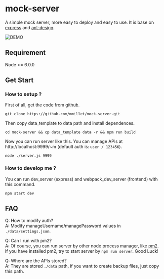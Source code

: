 # mock-server
  
  A simple mock server, more easy to deploy and easy to use. It is base on [express](https://github.com/expressjs/express) and [ant-design](https://github.com/ant-design/ant-design).
  
![DEMO](http://imgcache.dealmoon.com/thumbimg.dealmoon.com/dealmoon/637/9ca/b47/8900c3f1eaaab2a3af8e0fc.png_1400_0_3_51dd.png)

## Requirement
Node >= 6.0.0

## Get Start
### How to setup ?
First of all, get the code from github.
```
git clone https://github.com/mmillet/mock-server.git
```
Then copy data_template to data path and install dependences.
```
cd mock-server && cp data_template data -r && npm run build
```
Now you can run server like this. You can manage APIs at http://localhost:9999/~m (default auth is: ```user / 123456```).
```
node ./server.js 9999
```

### How to develop me ?
You can run dev_server (express) and webpack_dev_server (frontend) with this command.
```
npm start dev
```

## FAQ
Q: How to modify auth?  
A: Modify  manageUsername/managePassword values in ```./data/settings.json```.

Q: Can I run with pm2?  
A: Of course, you can run server by other node process manager, like [pm2](https://github.com/Unitech/pm2). If you have installed pm2, try to start server by ```npm run server```. Good Luck!

Q: Where are the APIs stored?  
A: They are stored ```./data``` path, if you want to create backup files, just copy this path.

